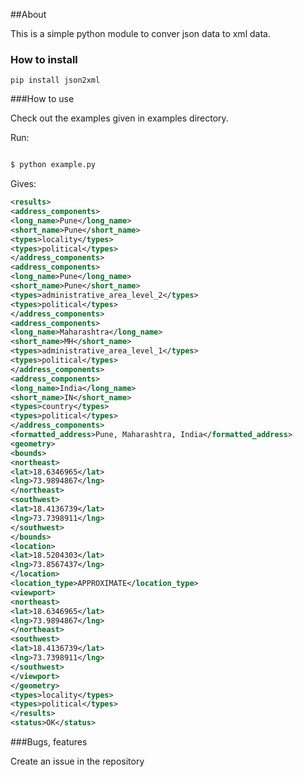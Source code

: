 ##About

This is a simple python module to conver json data to xml data.


### How to install

```
pip install json2xml
```

###How to use

Check out the examples given in examples directory.

Run:
```bash

$ python example.py
```

Gives:

```xml
<results>
<address_components>
<long_name>Pune</long_name>
<short_name>Pune</short_name>
<types>locality</types>
<types>political</types>
</address_components>
<address_components>
<long_name>Pune</long_name>
<short_name>Pune</short_name>
<types>administrative_area_level_2</types>
<types>political</types>
</address_components>
<address_components>
<long_name>Maharashtra</long_name>
<short_name>MH</short_name>
<types>administrative_area_level_1</types>
<types>political</types>
</address_components>
<address_components>
<long_name>India</long_name>
<short_name>IN</short_name>
<types>country</types>
<types>political</types>
</address_components>
<formatted_address>Pune, Maharashtra, India</formatted_address>
<geometry>
<bounds>
<northeast>
<lat>18.6346965</lat>
<lng>73.9894867</lng>
</northeast>
<southwest>
<lat>18.4136739</lat>
<lng>73.7398911</lng>
</southwest>
</bounds>
<location>
<lat>18.5204303</lat>
<lng>73.8567437</lng>
</location>
<location_type>APPROXIMATE</location_type>
<viewport>
<northeast>
<lat>18.6346965</lat>
<lng>73.9894867</lng>
</northeast>
<southwest>
<lat>18.4136739</lat>
<lng>73.7398911</lng>
</southwest>
</viewport>
</geometry>
<types>locality</types>
<types>political</types>
</results>
<status>OK</status>
```

###Bugs, features

Create an issue in the repository
